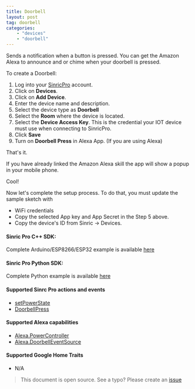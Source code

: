 ```yaml
---
title: Doorbell
layout: post
tag: doorbell
categories: 
    - "devices"
    - "doorbell"
---
```


Sends a notification when a button is pressed. You can get the Amazon Alexa to announce and or chime when your doorbell is pressed.

To create a Doorbell:

1. Log into your  [SinricPro](https://sinric.pro/) account.
2. Click on **Devices**.
3. Click on **Add Device**.
4. Enter the device name and description.
5. Select the device type as **Doorbell**
6. Select the **Room** where the device is located.
5. Select the **Device Access Key**. This is the credential your IOT device must use when connecting to SinricPro. 
6. Click **Save**
7. Turn on **Doorbell Press** in Alexa App. (If you are using Alexa)


That's it. 

If you have already linked the Amazon Alexa skill the app will show a popup in your mobile phone.

Cool!

Now let's complete the setup process. To do that, you must update the sample sketch with 
- WiFi credentials
- Copy the selected App key and App Secret in the Step 5 above.
- Copy the device's ID from Sinric -> Devices.


#### Sinric Pro C++ SDK: 
Complete Arduino/ESP8266/ESP32 example is available [here](https://github.com/sinricpro/esp8266-esp32-sdk/tree/master/examples/Doorbell)

#### Sinric Pro Python SDK: 
Complete Python example is available [here](https://github.com/sinricpro/python-examples/tree/master/pro_doorbell_example) 

#### Supported Sinrc Pro actions and events
- [setPowerState](https://github.com/sinricpro/sample_messages/tree/master/01_PowerState)
- [DoorbellPress](https://github.com/sinricpro/sample_messages/tree/master/06_Doorbell)

#### Supported Alexa capabilities
- [Alexa.PowerController](https://developer.amazon.com/docs/device-apis/alexa-powercontroller.html)
- [Alexa.DoorbellEventSource](https://developer.amazon.com/docs/device-apis/alexa-doorbelleventsource.html)

####  Supported Google Home Traits
-  N/A

> This document is open source. See a typo? Please create an [issue](https://github.com/sinricpro/help-docs)
